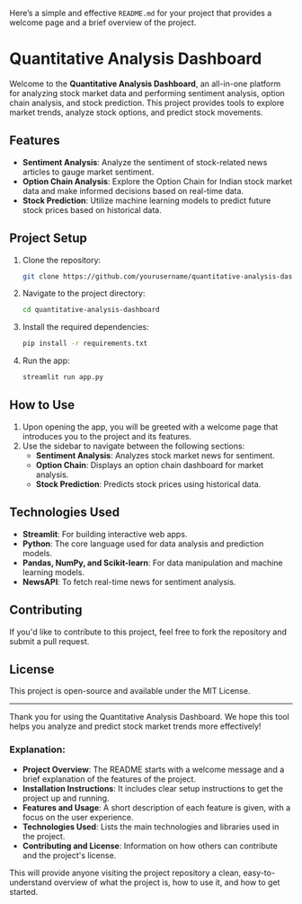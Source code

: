 Here’s a simple and effective `README.md` for your project that provides a welcome page and a brief overview of the project.

# Quantitative Analysis Dashboard

Welcome to the **Quantitative Analysis Dashboard**, an all-in-one platform for analyzing stock market data and performing sentiment analysis, option chain analysis, and stock prediction. This project provides tools to explore market trends, analyze stock options, and predict stock movements.

## Features

- **Sentiment Analysis**: Analyze the sentiment of stock-related news articles to gauge market sentiment.
- **Option Chain Analysis**: Explore the Option Chain for Indian stock market data and make informed decisions based on real-time data.
- **Stock Prediction**: Utilize machine learning models to predict future stock prices based on historical data.

## Project Setup

1. Clone the repository:

   ```bash
   git clone https://github.com/yourusername/quantitative-analysis-dashboard.git
   ```

2. Navigate to the project directory:

   ```bash
   cd quantitative-analysis-dashboard
   ```

3. Install the required dependencies:

   ```bash
   pip install -r requirements.txt
   ```

4. Run the app:

   ```bash
   streamlit run app.py
   ```

## How to Use

1. Upon opening the app, you will be greeted with a welcome page that introduces you to the project and its features.
2. Use the sidebar to navigate between the following sections:
   - **Sentiment Analysis**: Analyzes stock market news for sentiment.
   - **Option Chain**: Displays an option chain dashboard for market analysis.
   - **Stock Prediction**: Predicts stock prices using historical data.

## Technologies Used

- **Streamlit**: For building interactive web apps.
- **Python**: The core language used for data analysis and prediction models.
- **Pandas, NumPy, and Scikit-learn**: For data manipulation and machine learning models.
- **NewsAPI**: To fetch real-time news for sentiment analysis.

## Contributing

If you'd like to contribute to this project, feel free to fork the repository and submit a pull request.

## License

This project is open-source and available under the MIT License.

---

Thank you for using the Quantitative Analysis Dashboard. We hope this tool helps you analyze and predict stock market trends more effectively!

### Explanation:
- **Project Overview**: The README starts with a welcome message and a brief explanation of the features of the project.
- **Installation Instructions**: It includes clear setup instructions to get the project up and running.
- **Features and Usage**: A short description of each feature is given, with a focus on the user experience.
- **Technologies Used**: Lists the main technologies and libraries used in the project.
- **Contributing and License**: Information on how others can contribute and the project's license.

This will provide anyone visiting the project repository a clean, easy-to-understand overview of what the project is, how to use it, and how to get started.
